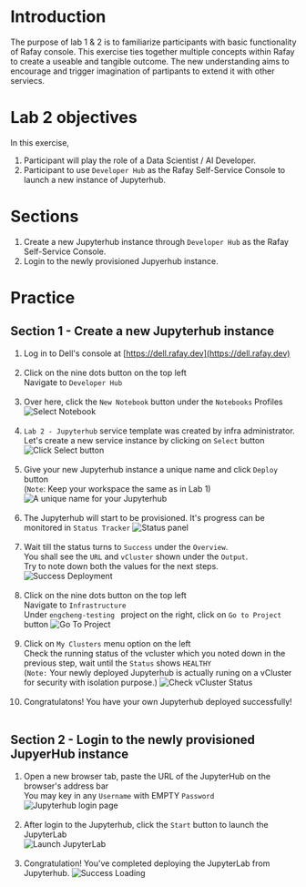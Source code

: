 # Introduction
The purpose of lab 1 & 2 is to familiarize participants with basic functionality of Rafay console. 
This exercise ties together multiple concepts within Rafay to create a useable and tangible outcome.
The new understanding aims to encourage and trigger imagination of partipants to extend it with other serviecs.

# Lab 2 objectives
In this exercise, 
1. Participant will play the role of a Data Scientist / AI Developer.
2. Participant to use `Developer Hub` as the Rafay Self-Service Console to launch a new instance of Jupyterhub. 

# Sections
1. Create a new Jupyterhub instance through `Developer Hub` as the Rafay Self-Service Console.
2. Login to the newly provisioned Jupyerhub instance.

# Practice
## Section 1 - Create a new Jupyterhub instance
1. Log in to Dell's console at [https://dell.rafay.dev](https://dell.rafay.dev) <br><br>
2. Click on the nine dots button on the top left <br>
   Navigate to `Developer Hub` <br><br>
3. Over here, click the `New Notebook` button under the `Notebooks` Profiles
![Select Notebook](./assets/L2-Select-Notebook.png "Select Notebook") <br><br>
4. `Lab 2 - Jupyterhub` service template was created by infra administrator. <br>
   Let's create a new service instance by clicking on `Select` button
![Click Select button](./assets/L2-Select-Notebook-Profiles.png "Click Select Button") <br><br>
6. Give your new Jupyterhub instance a unique name and click `Deploy` button <br>
   (`Note`: Keep your workspace the same as in Lab 1)
![A unique name for your Jupyterhub](./assets/L2-App-Name.png) <br><br>
7. The Jupyterhub will start to be provisioned. It's progress can be monitored in `Status Tracker`
![Status panel](./assets/L2-Deploy-In-Progress.png "Deployment in progress ... till Success!") <br><br>
8. Wait till the status turns to `Success` under the `Overview`. <br>
   You shall see the `URL` and `vCluster` shown under the `Output`. <br>
   Try to note down both the values for the next steps.
![Success Deployment](./assets/L2-JupyterHub-Deployed.png "Success Deployment") <br><br>
9. Click on the nine dots button on the top left <br>
   Navigate to `Infrastructure` <br>
   Under  `engcheng-testing ` project on the right, click on `Go to Project` button
![Go To Project](./assets/L2-Go-To-Project.png) <br><br>
10. Click on `My Clusters` menu option on the left <br>
   Check the running status of the vcluster which you noted down in the previous step, wait until the `Status` shows `HEALTHY` <br>
   (`Note:` Your newly deployed Jupyterhub is actually runing on a vCluster for security with isolation purpose.)
![Check vCluster Status](./assets/L2-Check-vCluster-Status.png) <br><br>
11. Congratulatons! You have your own Jupyterhub deployed successfully! <br><br>

## Section 2 - Login to the newly provisioned JupyerHub instance
1. Open a new browser tab, paste the URL of the JupyterHub on the browser's address bar <br>
   You may key in any `Username` with EMPTY `Password`  <br>
![Jupyterhub login page](./assets/L2-JupyterHub-Landing-Page.png "Jupyterhub login page") <br><br>
2. After login to the Jupyterhub, click the `Start` button to launch the JupyterLab <br>
![Launch JupyterLab](./assets/L2-Launch-Single-User-JupyterHub.png "Launch JupyterLab") <br><br>
3. Congratulation! You've completed deploying the JupyterLab from Jupyterhub.
![Success Loading](./assets/L2-JupyterLab-Success-Loading.png)
